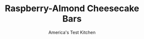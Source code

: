 ---
layout: ../../layouts/MarkdownPostLayout.astro
title: Raspberry-Almond Cheesecake Bars
author: America's Test Kitchen
pubDate: 2023-03-15
description: "Seedless raspberry preserves add a delicious layer between crust and cream cheese."
image_url: https://res.cloudinary.com/hksqkdlah/image/upload/ar_1:1,c_fill,dpr_2.0,f_auto,fl_lossy.progressive.strip_profile,g_faces:auto,q_auto:low,w_344/5964_sfs-jj07-opn-4c-cheesecakebarver2
tags: ["Desserts or Baked Goods","Cookies","Contest Recipes"]
calories: 5468
protein: 2
carbohydrates: 25
fats: 
fiber: 
ingredients: ["1 3/4 cups (8¾ ounces), all-purpose flour","1/4 cup (1¾ ounces), granulated sugar","1/4 cup packed (1¾ ounces), light brown sugar","1/4 cup, sliced almonds","1/2 teaspoon, salt","12 tablespoons (1½ sticks), unsalted butter, cut into 12 pieces","16 ounces, cream cheese, softened","3/4 cup (5¼ ounces), granulated sugar","1 , large egg","1 teaspoon, vanilla extract","1/4 teaspoon, almond extract","3/4 cup, raspberry preserves (seedless)"]
serves: 24
time: "1½ hours, plus 1 hour cooling and 4 hours chilling"
instructions: ["For the crust: Adjust oven rack to middle position and heat oven to 350 degrees. Spray 13 by 9-inch baking pan with vegetable oil spray. Make foil sling for pan by folding 2 long sheets of aluminum foil; first sheet should be 13 inches wide and second sheet should be 9 inches wide. Lay sheets of foil in pan perpendicular to each other, with extra foil hanging over edges of pan. Push foil into corners and up sides of pan, smoothing foil flush to pan. Spray foil with oil spray. Combine flour, granulated sugar, brown sugar, almonds, and salt in food processor. Add butter and pulse until mixture resembles coarse meal. Press mixture firmly into prepared pan. Bake until light golden brown, about 15 minutes. Cool completely.","For the filling: With electric mixer on medium speed, beat cream cheese and sugar in large bowl until smooth, about 2 minutes. Beat in egg and extracts until incorporated, about 1 minute.","Spread preserves over cooled crust, leaving 1/2-inch border around edge. Dollop tablespoonfuls of cream cheese mixture over jam and spread into even layer.","Bake until slightly puffed, 30 to 35 minutes. Let cool completely, then refrigerate until chilled, at least 4 hours. Using foil overhang, lift bars out of pan. Cut into 2-inch squares."]
nutrition: ["58 mg Potassium","43 mg Phosphorus","28 mg Calcium","7 mg Magnesium","125 mg Sodium","13 g Fat","3 g Monounsaturated","43 mg Cholesterol","7 g Saturated","15 µg Folic acid","7 µg Folate (food)","15 g Sugars","1 µg Vitamin K","17 g Water","25 g Carbs","34 µg Folate equivalent (total)","2 g Protein","121 µg Vitamin A","227 kcal Energy","14 g Sugars, added","5468 calories"]
notes: "The bars can be stored in the refrigerator for up to three days."
---